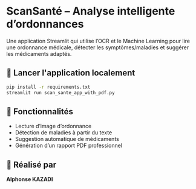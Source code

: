 
# ScanSanté – Analyse intelligente d’ordonnances

Une application Streamlit qui utilise l’OCR et le Machine Learning pour lire une ordonnance médicale, détecter les symptômes/maladies et suggérer les médicaments adaptés.

## 🚀 Lancer l'application localement
```bash
pip install -r requirements.txt
streamlit run scan_sante_app_with_pdf.py
```

## 📄 Fonctionnalités
- Lecture d’image d’ordonnance
- Détection de maladies à partir du texte
- Suggestion automatique de médicaments
- Génération d’un rapport PDF professionnel

## 🧠 Réalisé par
**Alphonse KAZADI**
